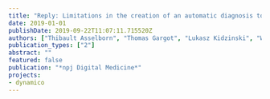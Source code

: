 ```yaml
---
title: "Reply: Limitations in the creation of an automatic diagnosis tool for dysgraphia"
date: 2019-01-01
publishDate: 2019-09-22T11:07:11.715520Z
authors: ["Thibault Asselborn", "Thomas Gargot", "Lukasz Kidzinski", "Wafa Johal", "David Cohen", "Caroline Jolly", "Pierre Dillenbourg"]
publication_types: ["2"]
abstract: ""
featured: false
publication: "*npj Digital Medicine*"
projects:
- dynamico
---
```


